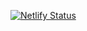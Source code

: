 [![Netlify Status](https://api.netlify.com/api/v1/badges/7e308a34-0336-4a71-8804-5e8e795058e2/deploy-status)](https://app.netlify.com/sites/jonyonson/deploys)
